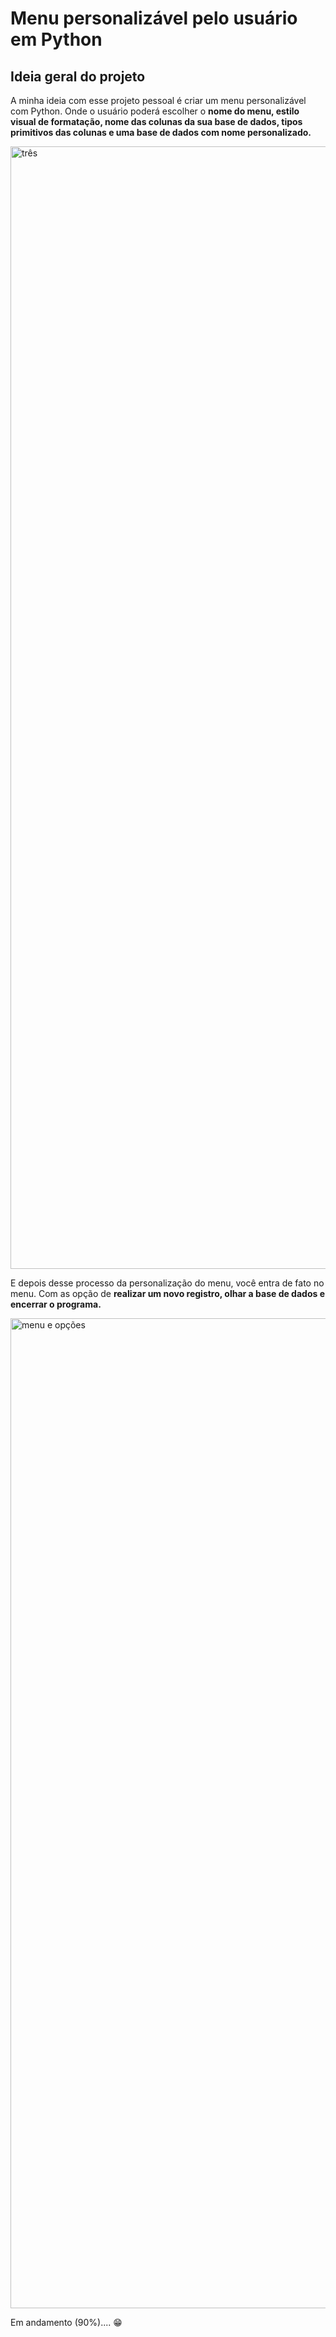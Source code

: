 # Menu personalizável pelo usuário em Python

## Ideia geral do projeto
A minha ideia com esse projeto pessoal é criar um menu personalizável com Python. Onde o usuário poderá escolher o **nome do menu, estilo visual de formatação, nome das colunas da sua base de dados, tipos primitivos das colunas e uma base de dados com nome personalizado.**

<img width="1796" alt="três" src="https://user-images.githubusercontent.com/97196457/149817050-0403b29e-aeb6-45ed-ae52-3b272cc010a2.png">

E depois desse processo da personalização do menu, você entra de fato no menu. Com as opção de **realizar um novo registro, olhar a base de dados e encerrar o programa.**

<img width="1584" alt="menu e opções" src="https://user-images.githubusercontent.com/97196457/149817857-118ed0db-3116-4b27-b436-1f332c828bad.png">

Em andamento (90%).... 😁
